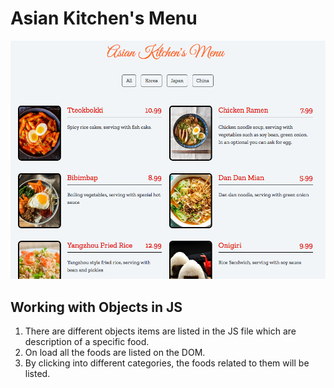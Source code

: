# Asian Kitchen's Menu

![Image of the website](ss.png)

## Working with Objects in JS

1. There are different objects items are listed in the JS file which are description of a specific food.
2. On load all the foods are listed on the DOM.
3. By clicking into different categories, the foods related to them will be listed.
